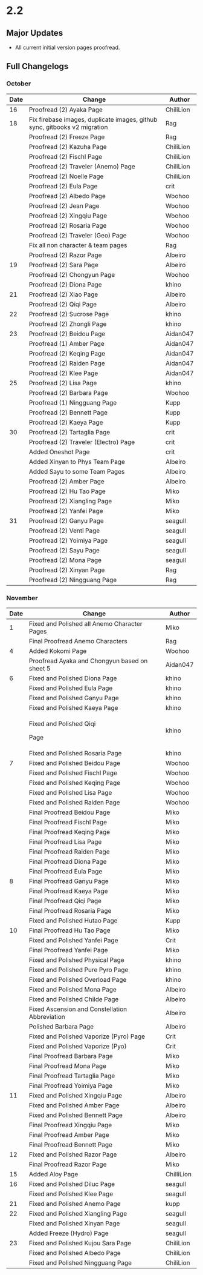 # 2.2

## Major Updates

* All current initial version pages proofread.

## Full Changelogs

### October

| Date | Change                                                                    | Author    |
| ---- | ------------------------------------------------------------------------- | --------- |
| 16   | Proofread (2) Ayaka Page                                                  | ChiliLion |
| 18   | Fix firebase images, duplicate images, github sync, gitbooks v2 migration | Rag       |
|      | Proofread (2) Freeze Page                                                 | Rag       |
|      | Proofread (2) Kazuha Page                                                 | ChiliLion |
|      | Proofread (2) Fischl Page                                                 | ChiliLion |
|      | Proofread (2) Traveler (Anemo) Page                                       | ChiliLion |
|      | Proofread (2) Noelle Page                                                 | ChiliLion |
|      | Proofread (2) Eula Page                                                   | crit      |
|      | Proofread (2) Albedo Page                                                 | Woohoo    |
|      | Proofread (2) Jean Page                                                   | Woohoo    |
|      | Proofread (2) Xingqiu Page                                                | Woohoo    |
|      | Proofread (2) Rosaria Page                                                | Woohoo    |
|      | Proofread (2) Traveler (Geo) Page                                         | Woohoo    |
|      | Fix all non character & team pages                                        | Rag       |
|      | Proofread (2) Razor Page                                                  | Albeiro   |
| 19   | Proofread (2) Sara Page                                                   | Albeiro   |
|      | Proofread (2) Chongyun Page                                               | Woohoo    |
|      | Proofread (2) Diona Page                                                  | khino     |
| 21   | Proofread (2) Xiao Page                                                   | Albeiro   |
|      | Proofread (2) Qiqi Page                                                   | Albeiro   |
| 22   | Proofread (2) Sucrose Page                                                | khino     |
|      | Proofread (2) Zhongli Page                                                | khino     |
| 23   | Proofread (2) Beidou Page                                                 | Aidan047  |
|      | Proofread (1) Amber Page                                                  | Aidan047  |
|      | Proofread (2) Keqing Page                                                 | Aidan047  |
|      | Proofread (2) Raiden Page                                                 | Aidan047  |
|      | Proofread (2) Klee Page                                                   | Aidan047  |
| 25   | Proofread (2) Lisa Page                                                   | khino     |
|      | Proofread (2) Barbara Page                                                | Woohoo    |
|      | Proofread (1) Ningguang Page                                              | Kupp      |
|      | Proofread (2) Bennett Page                                                | Kupp      |
|      | Proofread (2) Kaeya Page                                                  | Kupp      |
| 30   | Proofread (2) Tartaglia Page                                              | crit      |
|      | Proofread (2) Traveler (Electro) Page                                     | crit      |
|      | Added Oneshot Page                                                        | crit      |
|      | Added Xinyan to Phys Team Page                                            | Albeiro   |
|      | Added Sayu to some Team Pages                                             | Albeiro   |
|      | Proofread (2) Amber Page                                                  | Albeiro   |
|      | Proofread (2) Hu Tao Page                                                 | Miko      |
|      | Proofread (2) Xiangling Page                                              | Miko      |
|      | Proofread (2) Yanfei Page                                                 | Miko      |
| 31   | Proofread (2) Ganyu Page                                                  | seagull   |
|      | Proofread (2) Venti Page                                                  | seagull   |
|      | Proofread (2) Yoimiya Page                                                | seagull   |
|      | Proofread (2) Sayu Page                                                   | seagull   |
|      | Proofread (2) Mona Page                                                   | seagull   |
|      | Proofread (2) Xinyan Page                                                 | Rag       |
|      | Proofread (2) Ningguang Page                                              | Rag       |

### November

| Date | Change                                         | Author     |
| ---- | ---------------------------------------------- | ---------- |
| 1    | Fixed and Polished all Anemo Character Pages   | Miko       |
|      | Final Proofread Anemo Characters               | Rag        |
| 4    | Added Kokomi Page                              | Woohoo     |
|      | Proofread Ayaka and Chongyun based on sheet 5  | Aidan047   |
| 6    | Fixed and Polished Diona Page                  | khino      |
|      | Fixed and Polished Eula Page                   | khino      |
|      | Fixed and Polished Ganyu Page                  | khino      |
|      | Fixed and Polished Kaeya Page                  | khino      |
|      | <p>Fixed and Polished Qiqi</p><p>Page</p>      | khino      |
|      | Fixed and Polished Rosaria Page                | khino      |
| 7    | Fixed and Polished Beidou Page                 | Woohoo     |
|      | Fixed and Polished Fischl Page                 | Woohoo     |
|      | Fixed and Polished Keqing Page                 | Woohoo     |
|      | Fixed and Polished Lisa Page                   | Woohoo     |
|      | Fixed and Polished Raiden Page                 | Woohoo     |
|      | Final Proofread Beidou Page                    | Miko       |
|      | Final Proofread Fischl Page                    | Miko       |
|      | Final Proofread Keqing Page                    | Miko       |
|      | Final Proofread Lisa Page                      | Miko       |
|      | Final Proofread Raiden Page                    | Miko       |
|      | Final Proofread Diona Page                     | Miko       |
|      | Final Proofread Eula Page                      | Miko       |
| 8    | Final Proofread Ganyu Page                     | Miko       |
|      | Final Proofread Kaeya Page                     | Miko       |
|      | Final Proofread Qiqi Page                      | Miko       |
|      | Final Proofread Rosaria Page                   | Miko       |
|      | Fixed and Polished Hutao Page                  | Kupp       |
| 10   | Final Proofread Hu Tao Page                    | Miko       |
|      | Fixed and Polished Yanfei Page                 | Crit       |
|      | Final Proofread Yanfei Page                    | Miko       |
|      | Fixed and Polished Physical Page               | khino      |
|      | Fixed and Polished Pure Pyro Page              | khino      |
|      | Fixed and Polished Overload Page               | khino      |
|      | Fixed and Polished Mona Page                   | Albeiro    |
|      | Fixed and Polished Childe Page                 | Albeiro    |
|      | Fixed Ascension and Constellation Abbreviation | Albeiro    |
|      | Polished Barbara Page                          | Albeiro    |
|      | Fixed and Polished Vaporize (Pyro) Page        | Crit       |
|      | Fixed and Polished Vaporize (Pyo)              | Crit       |
|      | Final Proofread Barbara Page                   | Miko       |
|      | Final Proofread Mona Page                      | Miko       |
|      | Final Proofread Tartaglia Page                 | Miko       |
|      | Final Proofread Yoimiya Page                   | Miko       |
| 11   | Fixed and Polished Xingqiu Page                | Albeiro    |
|      | Fixed and Polished Amber Page                  | Albeiro    |
|      | Fixed and Polished Bennett Page                | Albeiro    |
|      | Final Proofread Xingqiu Page                   | Miko       |
|      | Final Proofread Amber Page                     | Miko       |
|      | Final Proofread Bennett Page                   | Miko       |
| 12   | Fixed and Polished Razor Page                  | Albeiro    |
|      | Final Proofread Razor Page                     | Miko       |
| 15   | Added Aloy Page                                | ChilliLion |
| 16   | Fixed and Polished Diluc Page                  | seagull    |
|      | Fixed and Polished Klee Page                   | seagull    |
| 21   | Fixed and Polished Anemo Page                  | kupp       |
| 22   | Fixed and Polished Xiangling Page              | seagull    |
|      | Fixed and Polished Xinyan Page                 | seagull    |
|      | Added Freeze (Hydro) Page                      | seagull    |
| 23   | Fixed and Polished Kujou Sara Page             | ChiliLion  |
|      | Fixed and Polished Albedo Page                 | ChiliLion  |
|      | Fixed and Polished Ningguang Page              | ChiliLion  |

